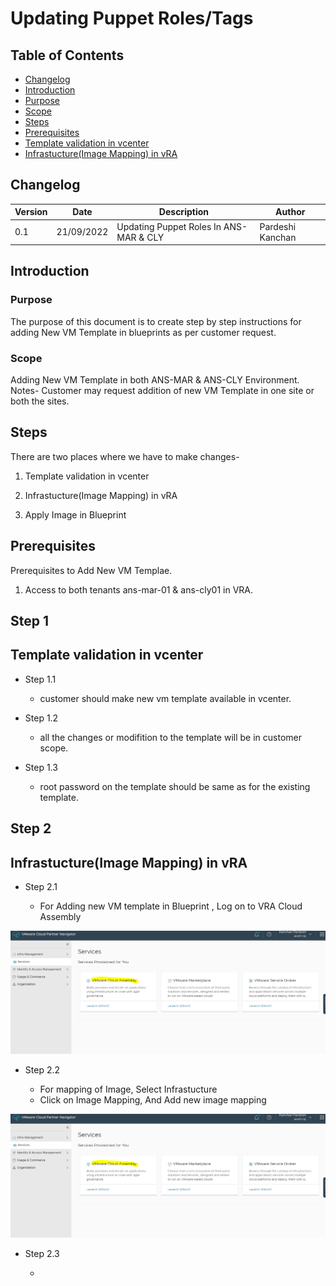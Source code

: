 # Updating Puppet Roles/Tags

## Table of Contents

- [Changelog](#Changelog)
- [Introduction](#Introduction)
- [Purpose](#Purpose)
- [Scope](#Scope)
- [Steps](#Steps)
- [Prerequisites](#Prerequisties)
- [Template validation in vcenter](#Template-validation-in-vcenter)
- [Infrastucture(Image Mapping) in vRA](#Infrastucture(Image-Mapping)-in-vRA)

## Changelog
  
| Version | Date       | Description      | Author       |
| ------- | ---------- | ---------------- | -------------|
| 0.1     | 21/09/2022 | Updating Puppet Roles In ANS-MAR & CLY  | Pardeshi Kanchan |

## Introduction

### Purpose
   
   The purpose of this document is to create step by step instructions for adding New VM Template in blueprints as per customer request.
### Scope

   Adding New VM Template in both ANS-MAR & ANS-CLY Environment. Notes- Customer may request addition of new VM Template in one site or both the sites.
   
## Steps

   There are two places where we have to make changes-
   
   1. Template validation in vcenter
   
   2. Infrastucture(Image Mapping) in vRA
   
   3. Apply Image in Blueprint
   
## Prerequisites

  Prerequisites to Add New VM Templae.

  1. Access to both tenants ans-mar-01 & ans-cly01 in VRA.
  
## Step 1

## Template validation in vcenter

- Step 1.1

  - customer should make new vm template available in vcenter. 
    
- Step 1.2

  - all the changes or modifition to the template will be in customer scope.
    
- Step 1.3

  - root password on the template should be same as for the existing template.

## Step 2

## Infrastucture(Image Mapping) in vRA

- Step 2.1
    
    - For Adding new VM template in Blueprint , Log on to VRA Cloud Assembly
 
 ![Figure 1](images/VMTemplate1.png)
 
- Step 2.2

    - For mapping of Image, Select Infrastucture 
    - Click on Image Mapping, And Add new image mapping
    
 ![Figure 1](images/VMTemplate1.png)
 
- Step 2.3

    - 
 
  

      

